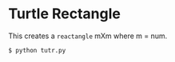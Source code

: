 Turtle Rectangle 
================

This creates a `reactangle` mXm where m = num.


	$ python tutr.py